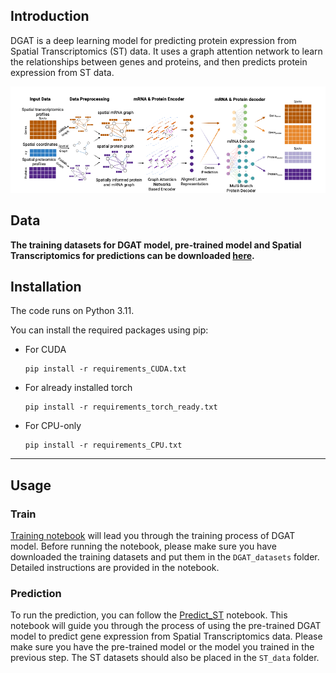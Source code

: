 ## Introduction
DGAT is a deep learning model for predicting protein expression from Spatial Transcriptomics (ST) data. It uses a graph attention network to learn the relationships between genes and proteins, and then predicts protein expression from ST data.

![img.png](imgs/img.png)
## Data 
**The training datasets for DGAT model, pre-trained model and Spatial Transcriptomics for predictions can be downloaded [here](https://drive.google.com/drive/folders/1M9gIOFjK4wBk7DEj9MrwAlV8OHEgS2BA?usp=sharing).**

## Installation
The code runs on Python 3.11.

You can install the required packages using pip:

  - For CUDA 
    ```
    pip install -r requirements_CUDA.txt
    ```
  - For already installed torch 
    ```
    pip install -r requirements_torch_ready.txt
    ```
  - For CPU-only
    ```
    pip install -r requirements_CPU.txt
    ```

****

## Usage

### Train

[Training notebook](Demo_Train.ipynb) will lead you through the training process of DGAT model. Before running the notebook, please make sure you have downloaded the training datasets and put them in the `DGAT_datasets` folder. Detailed instructions are provided in the notebook.

### Prediction
To run the prediction, you can follow the [Predict_ST](Predict_ST.ipynb) notebook. This notebook will guide you through the process of using the pre-trained DGAT model to predict gene expression from Spatial Transcriptomics data. Please make sure you have the pre-trained model or the model you trained in the previous step. The ST datasets should also be placed in the `ST_data` folder.
